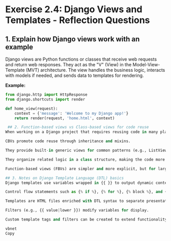 # Exercise 2.4: Django Views and Templates - Reflection Questions

## 1. Explain how Django views work with an example

Django views are Python functions or classes that receive web requests and return web responses. They act as the "V" (View) in the Model-View-Template (MVT) architecture. The view handles the business logic, interacts with models if needed, and sends data to templates for rendering.

**Example:**

```python
from django.http import HttpResponse
from django.shortcuts import render

def home_view(request):
    context = {'message': 'Welcome to my Django app!'}
    return render(request, 'home.html', context)

 ## 2. Function-based views vs Class-based views for code reuse
When working on a Django project that requires reusing code in many places, class-based views (CBVs) are generally preferred because:

CBVs promote code reuse through inheritance and mixins.

They provide built-in generic views for common patterns (e.g., ListView, DetailView) which save development time.

They organize related logic in a class structure, making the code more modular and easier to maintain.

Function-based views (FBVs) are simpler and more explicit, but for large projects with reusable logic, CBVs provide better scalability and extensibility.

## 3. Notes on Django Template Language (DTL) basics
Django templates use variables wrapped in {{ }} to output dynamic content.

Control flow statements such as {% if %}, {% for %}, {% block %}, and {% extends %} allow logic and template inheritance.

Templates are HTML files enriched with DTL syntax to separate presentation from Python logic.

Filters (e.g., {{ value|lower }}) modify variables for display.

Custom template tags and filters can be created to extend functionality.

vbnet
Copy
